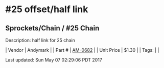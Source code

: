 # #25 offset/half link
## Sprockets/Chain / #25 Chain
Description: 	half link for 25 chain 

| Vendor | Andymark | 
| Part # | [AM-0682](http://www.andymark.com/product-p/am-0682.htm) | 
| Unit Price | $1.30 | 
| Tags: |  | 

Last updated: Sun May 07 02:29:06 PDT 2017